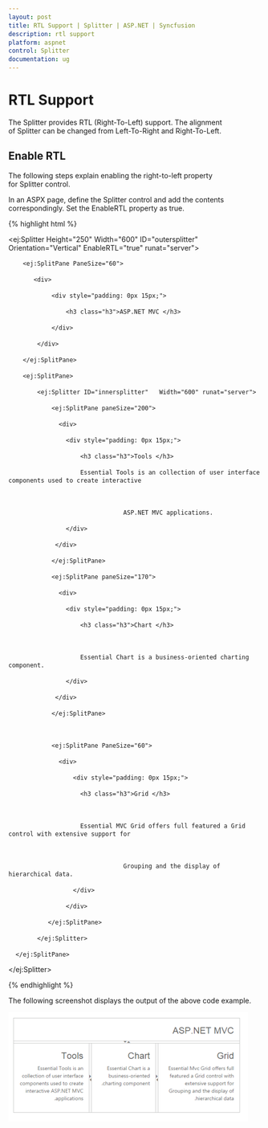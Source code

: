 ```yaml
---
layout: post
title: RTL Support | Splitter | ASP.NET | Syncfusion
description: rtl support
platform: aspnet
control: Splitter
documentation: ug
---
```


# RTL Support

The Splitter provides RTL (Right-To-Left) support. The alignment of Splitter can be changed from Left-To-Right and Right-To-Left.

## Enable RTL

The following steps explain enabling the right-to-left property for Splitter control.

In an ASPX page, define the Splitter control and add the contents correspondingly. Set the EnableRTL property as true.

{% highlight html %}

<ej:Splitter Height="250" Width="600" ID="outersplitter" Orientation="Vertical" EnableRTL="true" runat="server">

        <ej:SplitPane PaneSize="60">

           <div>

                <div style="padding: 0px 15px;">

                    <h3 class="h3">ASP.NET MVC </h3>

                </div>

            </div>

        </ej:SplitPane>

        <ej:SplitPane>

            <ej:Splitter ID="innersplitter"   Width="600" runat="server">

                <ej:SplitPane paneSize="200">

                  <div>

                    <div style="padding: 0px 15px;">

                        <h3 class="h3">Tools </h3>

                        Essential Tools is an collection of user interface components used to create interactive



                                    ASP.NET MVC applications.

                    </div>

                 </div>

                </ej:SplitPane>

                <ej:SplitPane paneSize="170">

                  <div>

                    <div style="padding: 0px 15px;">

                        <h3 class="h3">Chart </h3>



                        Essential Chart is a business-oriented charting component.

                    </div>

                 </div>

                </ej:SplitPane>



                <ej:SplitPane PaneSize="60">

                  <div>

                      <div style="padding: 0px 15px;">

                        <h3 class="h3">Grid </h3>



                        Essential MVC Grid offers full featured a Grid control with extensive support for



                                    Grouping and the display of hierarchical data.

                      </div>

                    </div>

               </ej:SplitPane>

            </ej:Splitter>

      </ej:SplitPane>

</ej:Splitter>

{% endhighlight %}



The following screenshot displays the output of the above code example.

![](RTL-Support_images/RTL-Support_img1.png)



